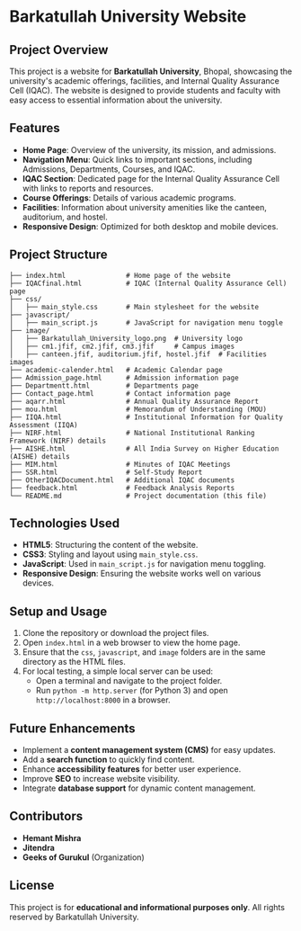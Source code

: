 # Barkatullah University Website

## Project Overview
This project is a website for **Barkatullah University**, Bhopal, showcasing the university's academic offerings, facilities, and Internal Quality Assurance Cell (IQAC). The website is designed to provide students and faculty with easy access to essential information about the university.

## Features
- **Home Page**: Overview of the university, its mission, and admissions.
- **Navigation Menu**: Quick links to important sections, including Admissions, Departments, Courses, and IQAC.
- **IQAC Section**: Dedicated page for the Internal Quality Assurance Cell with links to reports and resources.
- **Course Offerings**: Details of various academic programs.
- **Facilities**: Information about university amenities like the canteen, auditorium, and hostel.
- **Responsive Design**: Optimized for both desktop and mobile devices.

## Project Structure
```
├── index.html               # Home page of the website
├── IQACfinal.html           # IQAC (Internal Quality Assurance Cell) page
├── css/
│   ├── main_style.css       # Main stylesheet for the website
├── javascript/
│   ├── main_script.js       # JavaScript for navigation menu toggle
├── image/
│   ├── Barkatullah_University_logo.png  # University logo
│   ├── cm1.jfif, cm2.jfif, cm3.jfif     # Campus images
│   ├── canteen.jfif, auditorium.jfif, hostel.jfif  # Facilities images
├── academic-calender.html   # Academic Calendar page
├── Admission_page.html      # Admission information page
├── Departmentt.html         # Departments page
├── Contact_page.html        # Contact information page
├── aqarr.html               # Annual Quality Assurance Report
├── mou.html                 # Memorandum of Understanding (MOU)
├── IIQA.html                # Institutional Information for Quality Assessment (IIQA)
├── NIRF.html                # National Institutional Ranking Framework (NIRF) details
├── AISHE.html               # All India Survey on Higher Education (AISHE) details
├── MIM.html                 # Minutes of IQAC Meetings
├── SSR.html                 # Self-Study Report
├── OtherIQACDocument.html   # Additional IQAC documents
├── feedback.html            # Feedback Analysis Reports
└── README.md                # Project documentation (this file)
```

## Technologies Used
- **HTML5**: Structuring the content of the website.
- **CSS3**: Styling and layout using `main_style.css`.
- **JavaScript**: Used in `main_script.js` for navigation menu toggling.
- **Responsive Design**: Ensuring the website works well on various devices.

## Setup and Usage
1. Clone the repository or download the project files.
2. Open `index.html` in a web browser to view the home page.
3. Ensure that the `css`, `javascript`, and `image` folders are in the same directory as the HTML files.
4. For local testing, a simple local server can be used:
   - Open a terminal and navigate to the project folder.
   - Run `python -m http.server` (for Python 3) and open `http://localhost:8000` in a browser.

## Future Enhancements
- Implement a **content management system (CMS)** for easy updates.
- Add a **search function** to quickly find content.
- Enhance **accessibility features** for better user experience.
- Improve **SEO** to increase website visibility.
- Integrate **database support** for dynamic content management.

## Contributors
- **Hemant Mishra** 
- **Jitendra**
- **Geeks of Gurukul** (Organization)

## License
This project is for **educational and informational purposes only**. All rights reserved by Barkatullah University.


